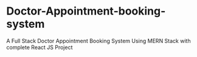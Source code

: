 # Doctor-Appointment-booking-system
A Full Stack Doctor Appointment Booking System Using MERN Stack with complete React JS Project 
